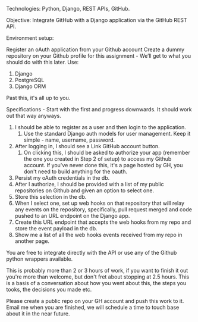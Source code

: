 Technologies: Python, Django, REST APIs, GitHub.

Objective: Integrate GitHub with a Django application via the GitHub REST API.

Environment setup:

Register an oAuth application from your Github account
Create a dummy repository on your Github profile for this assignment - We’ll get to what you should do with this later.
Use:
  1. Django
  2. PostgreSQL
  3. Django ORM

Past this, it's all up to you.

Specifications - Start with the first and progress downwards. It should work out that way anyways.

1. I should be able to register as a user and then login to the application.
    1. Use the standard Django auth models for user management. Keep it simple - name, username, password.
3. After logging in, I should see a Link GitHub account button.
    1. On clicking this, I should be asked to authorize your app (remember the one you created in Step 2 of setup) to access my Github account. If you've never done this, it's a page hosted by GH, you don't need to build anything for the oauth.
5. Persist my oAuth credentials in the db.
6. After I authorize, I should be provided with a list of my public repositories on Github and given an option to select one.
7. Store this selection in the db.
8. When I select one, set up web hooks on that repository that will relay any events on the repository, specifically, pull request merged and code pushed to an URL endpoint on the Django app.
9. Create this URL endpoint that accepts the web hooks from my repo and store the event payload in the db.
10. Show me a list of all the web hooks events received from my repo in another page.

You are free to integrate directly with the API or use any of the Github python wrappers available.

This is probably more than 2 or 3 hours of work, if you want to finish it out
you're more than welcome, but don't fret about stopping at 2.5 hours. This is
a basis of a conversation about how you went about this, the steps you tooks,
the decisions you made etc.

Please create a public repo on your GH account and push this work to it. Email me when you are finished, we will schedule a time to touch base about it in the near future.

